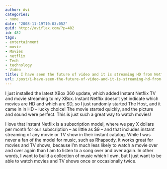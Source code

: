```yaml
---
author: Avi
categories:
- none
date: "2008-11-19T10:03:05Z"
guid: http://aviflax.com/?p=482
id: 482
tags:
- entertainment
- movie
- Movies
- netflix
- Tech
- technology
- Video
title: I have seen the future of video and it is streaming HD from Netflix
url: /post/i-have-seen-the-future-of-video-and-it-is-streaming-hd-from-netflix/
---
```

I just installed the latest XBox 360 update, which added Instant Netflix TV and movie streaming to my XBox. Instant Netflix doesn&#8217;t yet indicate which movies are HD and which are SD, so I just randomly started The Host, and it came in in HD – lucky choice! The movie started quickly, and the picture and sound were perfect. This is just such a great way to watch movies!

I love that Instant Netflix is a subscription model, where we pay X dollars per month for our subscription – as little as $9 – and that includes instant streaming of any movie or TV show in their instant catalog. While I was never a fan of the model for music, such as Rhapsody, it works great for movies and TV shows, because I&#8217;m much less likely to watch a movie over and over again than I am to listen to a song over and over again. In other words, I want to build a collection of music which I own, but I just want to be able to watch movies and TV shows once or occasionally twice.
